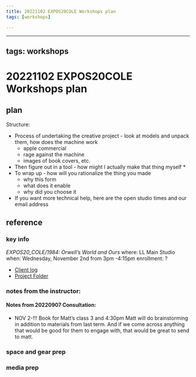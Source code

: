 ```yaml
---
title: 20221102 EXPOS20COLE Workshops plan
tags: [workshops]

---
```


---
tags: workshops
---
# 20221102 EXPOS20COLE Workshops plan

## plan
Structure:
* Process of undertaking the creative project - look at models and unpack them, how does the machine work
    * apple commercial
    * rage against the machine
    * images of book covers, etc.
* Then figure out in a tool - how might I actually make that thing myself
    * 
* To wrap up - how will you rationalize the thing you made
    * why this form
    * what does it enable
    * why did you choose it
* If you want more technical help, here are the open studio times and our email address
## reference
### key info
*EXPOS20_COLE/1984: Orwell’s World and Ours*
where: LL Main Studio
when: Wednesday, November 2nd from 3pm -4:15pm 
enrollment: ? 
* [Client log](https://docs.google.com/document/d/1Ou3cmtqNustXvjAdDFFI-ejOWBHjcwfjGPn83uTsl1w/edit#)
* [Project Folder](https://drive.google.com/drive/folders/11ZFleHg3e_oa_lf2xConZCL8JhOtlMVu)

### notes from the instructor:
#### Notes from 20220907 Consultation: 
* NOV 2-!!! Book for Matt’s class 3 and 4:30pm
Matt will do brainstorming in addition to materials from last term. And if we come across anything that would be good for them to engage with, that would be great to send to matt.

### space and gear prep
### media prep
